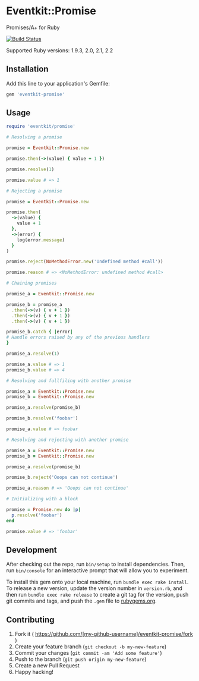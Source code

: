 # Eventkit::Promise

Promises/A+ for Ruby

[![Build Status](https://travis-ci.org/omartell/eventkit-promise.svg?branch=master)](https://travis-ci.org/omartell/eventkit-promise)

Supported Ruby versions: 1.9.3, 2.0, 2.1, 2.2

## Installation

Add this line to your application's Gemfile:

```ruby
gem 'eventkit-promise'
```

## Usage

```ruby
require 'eventkit/promise'

# Resolving a promise

promise = Eventkit::Promise.new

promise.then(->(value) { value + 1 })

promise.resolve(1)

promise.value # => 1

# Rejecting a promise

promise = Eventkit::Promise.new

promise.then(
  ->(value) {
    value + 1
  },
  ->(error) {
    log(error.message)
  }
)

promise.reject(NoMethodError.new('Undefined method #call'))

promise.reason # => <NoMethodError: undefined method #call>

# Chaining promises

promise_a = Eventkit::Promise.new

promise_b = promise_a
  .then(->(v) { v + 1 })
  .then(->(v) { v + 1 })
  .then(->(v) { v + 1 })

promise_b.catch { |error|
# Handle errors raised by any of the previous handlers
}

promise_a.resolve(1)

promise_a.value # => 1
promise_b.value # => 4

# Resolving and fullfiling with another promise

promise_a = Eventkit::Promise.new
promise_b = Eventkit::Promise.new

promise_a.resolve(promise_b)

promise_b.resolve('foobar')

promise_a.value # => foobar

# Resolving and rejecting with another promise

promise_a = Eventkit::Promise.new
promise_b = Eventkit::Promise.new

promise_a.resolve(promise_b)

promise_b.reject('Ooops can not continue')

promise_a.reason # => 'Ooops can not continue'

# Initializing with a block

promise = Promise.new do |p|
  p.resolve('foobar')
end

promise.value # => 'foobar'

```

## Development

After checking out the repo, run `bin/setup` to install dependencies. Then, run `bin/console` for an interactive prompt that will allow you to experiment.

To install this gem onto your local machine, run `bundle exec rake install`. To release a new version, update the version number in `version.rb`, and then run `bundle exec rake release` to create a git tag for the version, push git commits and tags, and push the `.gem` file to [rubygems.org](https://rubygems.org).

## Contributing

1. Fork it ( https://github.com/[my-github-username]/eventkit-promise/fork )
2. Create your feature branch (`git checkout -b my-new-feature`)
3. Commit your changes (`git commit -am 'Add some feature'`)
4. Push to the branch (`git push origin my-new-feature`)
5. Create a new Pull Request
6. Happy hacking!

